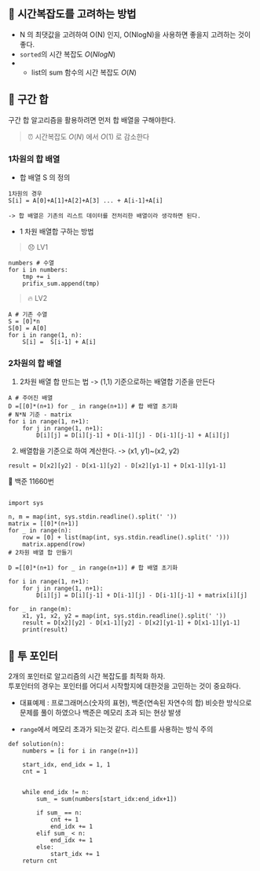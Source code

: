 ## 📌 시간복잡도를 고려하는 방법
- N 의 최댓값을 고려하여 O(N) 인지, O(NlogN)을 사용하면 좋을지 고려하는 것이 좋다.
- `sorted`의 시간 복잡도 $O(NlogN)$
- - list의 sum 함수의 시간 복잡도 $O(N)$

## 📌 구간 합
구간 합 알고리즘을 활용하려면 먼저 합 배열을 구해야한다.

> ⏰ 시간복잡도
$O(N)$ 에서 $O(1)$ 로 감소한다

### 1차원의 합 배열
- 합 배열 S 의 정의
```
1차원의 경우
S[i] = A[0]+A[1]+A[2]+A[3] ... + A[i-1]+A[i]

-> 합 배열은 기존의 리스트 데이터를 전처리한 배열이라 생각하면 된다.
```
- 1 차원 배열합 구하는 방법
> 😞 LV1

```
numbers # 수열
for i in numbers:
    tmp += i
    prifix_sum.append(tmp)
```

> 🔥 LV2
```
A # 기존 수열
S = [0]*n
S[0] = A[0]
for i in range(1, n):
    S[i] =  S[i-1] + A[i]
```

### 2차원의 합 배열
1. 2차원 배열 합 만드는 법 -> (1,1) 기준으로하는 배열합 기준을 만든다
```
A # 주어진 배열
D =[[0]*(n+1) for _ in range(n+1)] # 합 배열 초기화
# N*N 기준 - matrix
for i in range(1, n+1):
    for j in range(1, n+1):
        D[i][j] = D[i][j-1] + D[i-1][j] - D[i-1][j-1] + A[i][j]

```
2. 배열합을 기준으로 하여 계산한다.  -> (x1, y1)~(x2, y2)


```
result = D[x2][y2] - D[x1-1][y2] - D[x2][y1-1] + D[x1-1][y1-1]
```

📑 백준 11660번
```

import sys

n, m = map(int, sys.stdin.readline().split(' '))
matrix = [[0]*(n+1)]
for _ in range(n):
    row = [0] + list(map(int, sys.stdin.readline().split(' ')))
    matrix.append(row)
# 2차원 배열 합 만들기

D =[[0]*(n+1) for _ in range(n+1)] # 합 배열 초기화

for i in range(1, n+1):
    for j in range(1, n+1):
        D[i][j] = D[i][j-1] + D[i-1][j] - D[i-1][j-1] + matrix[i][j]

for _ in range(m):
    x1, y1, x2, y2 = map(int, sys.stdin.readline().split(' '))
    result = D[x2][y2] - D[x1-1][y2] - D[x2][y1-1] + D[x1-1][y1-1]
    print(result)
```

## 📌 투 포인터
2개의 포인터로 알고리즘의 시간 복잡도를 최적화 하자.  
투포인터의 경우는 포인터를 어디서 시작할지에 대한것을 고민하는 것이 중요하다.

- 대표예제 : 프로그래머스(숫자의 표현), 백준(연속된 자연수의 합)
비슷한 방식으로 문제를 풀이 하였으나 백준은 메모리 초과 되는 현상 발생

- `range`에서 메모리 초과가 되는것 같다. 리스트를 사용하는 방식 주의 
```
def solution(n):
    numbers = [i for i in range(n+1)]

    start_idx, end_idx = 1, 1
    cnt = 1


    while end_idx != n:
        sum_ = sum(numbers[start_idx:end_idx+1])

        if sum_ == n:
            cnt += 1
            end_idx += 1
        elif sum_ < n:
            end_idx += 1
        else:
            start_idx += 1
    return cnt

```


